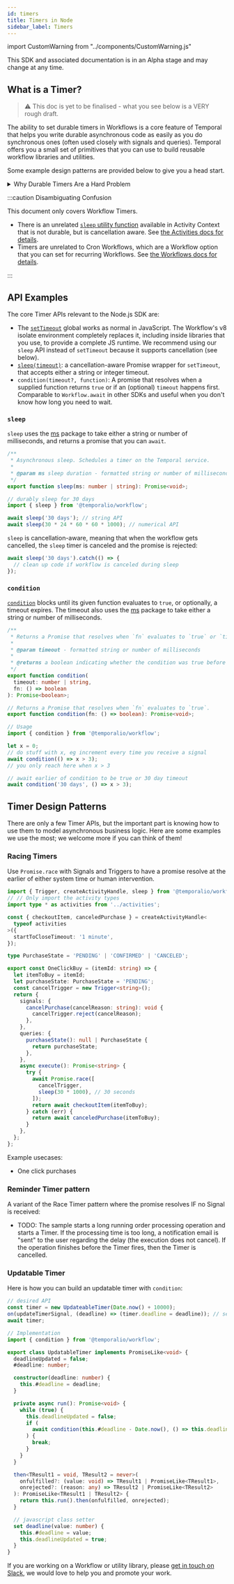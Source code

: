 ```yaml
---
id: timers
title: Timers in Node
sidebar_label: Timers
---
```


import CustomWarning from "../components/CustomWarning.js"

<CustomWarning>

This SDK and associated documentation is in an Alpha stage and may change at any time.

</CustomWarning>

## What is a Timer?

> ⚠️ This doc is yet to be finalised - what you see below is a VERY rough draft.

The ability to set durable timers in Workflows is a core feature of Temporal that helps you write durable asynchronous code as easily as you do synchronous ones (often used closely with signals and queries).
Temporal offers you a small set of primitives that you can use to build reusable workflow libraries and utilities.

Some example design patterns are provided below to give you a head start.

<details>
<summary>
Why Durable Timers Are a Hard Problem
</summary>

JavaScript has a `setTimeout`, which seems relatively unremarkable.
However, they are held in memory - if your system goes down, those timers are gone.

A lot of careful code is required to make these timeouts fully reliable (aka recoverable in case of outage.)
Beyond that, further engineering is needed to scale this - imagine 100,000 independently running timers in your system, firing every minute.
That is the kind of scale Temporal handles.

<!-- Note: these are notes from Maxim - we should build out examples and recommend this as best practice in future.
When writing Workflows with timers, you need to take care that it handles jumps of time.
What we mean by "handling jumps": if you had timers that were supposed to go off at 1.15, 1.30, and 1.45pm, and your system goes down from 1pm to 2pm, then at 2pm when the system comes back up all 3 timers will fire at once. If your workflow code relies on the timers resolving in precise order, write these checks yourself.
-->

You can read more about [Temporal Node SDK's Determinism here](/docs/node/determinism).

</details>

:::caution Disambiguating Confusion

This document only covers Workflow Timers.

- There is an unrelated [`sleep` utility function](https://nodejs.temporal.io/api/classes/activity.context/#sleep) available in Activity Context that is not durable, but is cancellation aware. See [the Activities docs for details](/docs/node/activities).
- Timers are unrelated to Cron Workflows, which are a Workflow option that you can set for recurring Workflows. See [the Workflows docs for details](/docs/node/workflows).

:::

## API Examples

The core Timer APIs relevant to the Node.js SDK are:

- The [`setTimeout`](https://nodejs.temporal.io/api/namespaces/workflow/#timers) global works as normal in JavaScript.
  The Workflow's v8 isolate environment completely replaces it, including inside libraries that you use, to provide a complete JS runtime.
  We recommend using our `sleep` API instead of `setTimeout` because it supports cancellation (see below).
- [`sleep(timeout)`](https://nodejs.temporal.io/api/namespaces/workflow/#sleep): a cancellation-aware Promise wrapper for `setTimeout`, that accepts either a string or integer timeout.
- `condition(timeout?, function)`: A promise that resolves when a supplied function returns `true` or if an (optional) `timeout` happens first. Comparable to `Workflow.await` in other SDKs and useful when you don't know how long you need to wait.

### `sleep`

`sleep` uses the [ms](https://www.npmjs.com/package/ms) package to take either a string or number of milliseconds, and returns a promise that you can `await`.

```ts
/**
 * Asynchronous sleep. Schedules a timer on the Temporal service.
 *
 * @param ms sleep duration - formatted string or number of milliseconds
 */
export function sleep(ms: number | string): Promise<void>;

// durably sleep for 30 days
import { sleep } from '@temporalio/workflow';

await sleep('30 days'); // string API
await sleep(30 * 24 * 60 * 60 * 1000); // numerical API
```

`sleep` is cancellation-aware, meaning that when the workflow gets cancelled, the `sleep` timer is canceled and the promise is rejected:

```ts
await sleep('30 days').catch(() => {
  // clean up code if workflow is canceled during sleep
});
```

### `condition`

[`condition`](https://nodejs.temporal.io/api/namespaces/workflow/#condition) blocks until its given function evaluates to `true`, or optionally, a timeout expires.
The timeout also uses the [ms](https://www.npmjs.com/package/ms) package to take either a string or number of milliseconds.

```ts
/**
 * Returns a Promise that resolves when `fn` evaluates to `true` or `timeout` expires.
 *
 * @param timeout - formatted string or number of milliseconds
 *
 * @returns a boolean indicating whether the condition was true before the timeout expires
 */
export function condition(
  timeout: number | string,
  fn: () => boolean
): Promise<boolean>;

// Returns a Promise that resolves when `fn` evaluates to `true`.
export function condition(fn: () => boolean): Promise<void>;

// Usage
import { condition } from '@temporalio/workflow';

let x = 0;
// do stuff with x, eg increment every time you receive a signal
await condition(() => x > 3);
// you only reach here when x > 3

// await earlier of condition to be true or 30 day timeout
await condition('30 days', () => x > 3);
```

## Timer Design Patterns

There are only a few Timer APIs, but the important part is knowing how to use them to model asynchronous business logic. Here are some examples we use the most; we welcome more if you can think of them!

### Racing Timers

Use `Promise.race` with Signals and Triggers to have a promise resolve at the earlier of either system time or human intervention.

```ts
import { Trigger, createActivityHandle, sleep } from '@temporalio/workflow';
// // Only import the activity types
import type * as activities from '../activities';

const { checkoutItem, canceledPurchase } = createActivityHandle<
  typeof activities
>({
  startToCloseTimeout: '1 minute',
});

type PurchaseState = 'PENDING' | 'CONFIRMED' | 'CANCELED';

export const OneClickBuy = (itemId: string) => {
  let itemToBuy = itemId;
  let purchaseState: PurchaseState = 'PENDING';
  const cancelTrigger = new Trigger<string>();
  return {
    signals: {
      cancelPurchase(cancelReason: string): void {
        cancelTrigger.reject(cancelReason);
      },
    },
    queries: {
      purchaseState(): null | PurchaseState {
        return purchaseState;
      },
    },
    async execute(): Promise<string> {
      try {
        await Promise.race([
          cancelTrigger,
          sleep(30 * 1000), // 30 seconds
        ]);
        return await checkoutItem(itemToBuy);
      } catch (err) {
        return await canceledPurchase(itemToBuy);
      }
    },
  };
};
```

Example usecases:

- One click purchases

### Reminder Timer pattern

A variant of the Race Timer pattern where the promise resolves IF no Signal is received:

- TODO: The sample starts a long running order processing operation and starts a Timer. If the processing time is too long, a notification email is "sent" to the user regarding the delay (the execution does not cancel). If the operation finishes before the Timer fires, then the Timer is cancelled.

<!-- SNIPSTART nodejs-timer-reminder-workflow -->
<!--SNIPEND-->

### Updatable Timer

Here is how you can build an updatable timer with `condition`:

```ts
// desired API
const timer = new UpdateableTimer(Date.now() + 10000);
on(updateTimerSignal, (deadline) => (timer.deadline = deadline)); // send in new deadlines via Signal
await timer;

// Implementation
import { condition } from '@temporalio/workflow';

export class UpdatableTimer implements PromiseLike<void> {
  deadlineUpdated = false;
  #deadline: number;

  constructor(deadline: number) {
    this.#deadline = deadline;
  }

  private async run(): Promise<void> {
    while (true) {
      this.deadlineUpdated = false;
      if (
        await condition(this.#deadline - Date.now(), () => this.deadlineUpdated)
      ) {
        break;
      }
    }
  }

  then<TResult1 = void, TResult2 = never>(
    onfulfilled?: (value: void) => TResult1 | PromiseLike<TResult1>,
    onrejected?: (reason: any) => TResult2 | PromiseLike<TResult2>
  ): PromiseLike<TResult1 | TResult2> {
    return this.run().then(onfulfilled, onrejected);
  }

  // javascript class setter
  set deadline(value: number) {
    this.#deadline = value;
    this.deadlineUpdated = true;
  }
}
```

If you are working on a Workflow or utility library, please [get in touch on Slack](https://temporal.io/slack), we would love to help you and promote your work.
